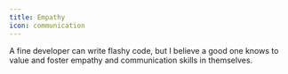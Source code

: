 ```yaml
---
title: Empathy
icon: communication
---
```


A fine developer can write flashy code, but I believe a good one knows to value and foster empathy and communication skills in themselves.